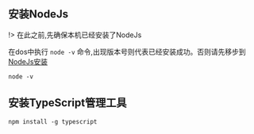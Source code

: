 ## 安装NodeJs

!> 在此之前,先确保本机已经安装了NodeJs

在dos中执行 `node -v` 命令,出现版本号则代表已经安装成功。否则请先移步到[NodeJs安装](/docs/nodejs/node.md)

```shell
node -v
```

## 安装TypeScript管理工具

```shell
npm install -g typescript
```


